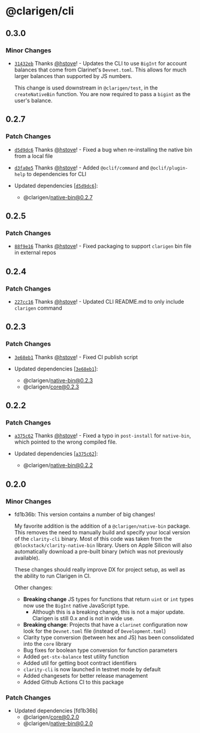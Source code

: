 # @clarigen/cli

## 0.3.0

### Minor Changes

- [`31432eb`](https://github.com/obylabs/clarigen/commit/31432eb84947956deb64b392407050c59c2da409) Thanks [@hstove](https://github.com/hstove)! - Updates the CLI to use `BigInt` for account balances that come from Clarinet's `Devnet.toml`. This allows for much larger balances than supported by JS numbers.

  This change is used downstream in `@clarigen/test`, in the `createNativeBin` function. You are now required to pass a `bigint` as the user's balance.

## 0.2.7

### Patch Changes

- [`d5d9dc6`](https://github.com/obylabs/clarigen/commit/d5d9dc6b039bfb7c5e39d294594b753bb924b435) Thanks [@hstove](https://github.com/hstove)! - Fixed a bug when re-installing the native bin from a local file

* [`d3fa0e5`](https://github.com/obylabs/clarigen/commit/d3fa0e5478893340a4466bba76b5188c7aea114f) Thanks [@hstove](https://github.com/hstove)! - Added `@oclif/command` and `@oclif/plugin-help` to dependencies for CLI

* Updated dependencies [[`d5d9dc6`](https://github.com/obylabs/clarigen/commit/d5d9dc6b039bfb7c5e39d294594b753bb924b435)]:
  - @clarigen/native-bin@0.2.7

## 0.2.5

### Patch Changes

- [`88f9e16`](https://github.com/obylabs/clarigen/commit/88f9e16db5cb983e78d087241d5b47868629e5d7) Thanks [@hstove](https://github.com/hstove)! - Fixed packaging to support `clarigen` bin file in external repos

## 0.2.4

### Patch Changes

- [`227cc16`](https://github.com/obylabs/clarigen/commit/227cc16c7fad3e41f15fb24d4d11f0ea32e200a3) Thanks [@hstove](https://github.com/hstove)! - Updated CLI README.md to only include `clarigen` command

## 0.2.3

### Patch Changes

- [`3e68eb1`](https://github.com/obylabs/clarigen/commit/3e68eb107c19c71af536a42d8120ac9e9a3b2c78) Thanks [@hstove](https://github.com/hstove)! - Fixed CI publish script

- Updated dependencies [[`3e68eb1`](https://github.com/obylabs/clarigen/commit/3e68eb107c19c71af536a42d8120ac9e9a3b2c78)]:
  - @clarigen/native-bin@0.2.3
  - @clarigen/core@0.2.3

## 0.2.2

### Patch Changes

- [`a375c62`](https://github.com/obylabs/clarigen/commit/a375c622395b580821c0e53281ddd8233ccadf65) Thanks [@hstove](https://github.com/hstove)! - Fixed a typo in `post-install` for `native-bin`, which pointed to the wrong compiled file.

- Updated dependencies [[`a375c62`](https://github.com/obylabs/clarigen/commit/a375c622395b580821c0e53281ddd8233ccadf65)]:
  - @clarigen/native-bin@0.2.2

## 0.2.0

### Minor Changes

- fd1b36b: This version contains a number of big changes!

  My favorite addition is the addition of a `@clarigen/native-bin` package. This removes the need to manually build and specify your local version of the `clarity-cli` binary. Most of this code was taken from the `@blockstack/clarity-native-bin` library. Users on Apple Silicon will also automatically download a pre-built binary (which was not previously available).

  These changes should really improve DX for project setup, as well as the ability to run Clarigen in CI.

  Other changes:

  - **Breaking change** JS types for functions that return `uint` or `int` types now use the `BigInt` native JavaScript type.
    - Although this is a breaking change, this is not a major update. Clarigen is still 0.x and is not in wide use.
  - **Breaking change**: Projects that have a `clarinet` configuration now look for the `Devnet.toml` file (instead of `Development.toml`)
  - Clarity type conversion (between hex and JS) has been consolidated into the `core` library
  - Bug fixes for boolean type conversion for function parameters
  - Added `get-stx-balance` test utility function
  - Added util for getting boot contract identifiers
  - `clarity-cli` is now launched in testnet mode by default
  - Added changesets for better release management
  - Added Github Actions CI to this package

### Patch Changes

- Updated dependencies [fd1b36b]
  - @clarigen/core@0.2.0
  - @clarigen/native-bin@0.2.0
